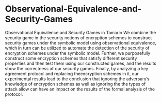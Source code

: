# Observational-Equivalence-and-Security-Games
Observational Equivalence and Security Games in Tamarin
We combine the security game in the security notions of encryption schemes to construct security games under the symbolic model using observational equivalence, which in turn can be utilized to automate the detection of the security of encryption schemes under the symbolic model. Further, we purposefully construct some encryption schemes
that satisfy different security properties and then test them using our constructed games, and the results show the correctness of our security games. Finally, by analyzing a key agreement protocol and replacing theencryption schemes in it, our experimental results lead to the conclusion that
ignoring the adversary’s knowledge of encryption schemes as well as ignoring the the types of attack allow can have an impact on the results of the formal analysis of the protocol.
